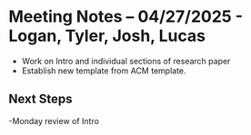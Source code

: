 # Meeting Notes – 04/27/2025 - Logan, Tyler, Josh, Lucas
- Work on Intro and individual sections of research paper
- Establish new template from ACM template.


## Next Steps
-Monday review of Intro
